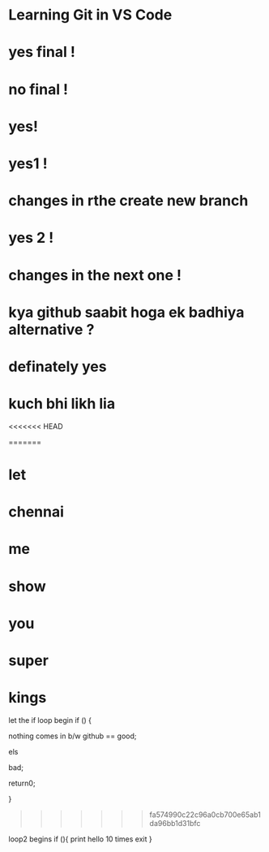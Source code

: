 # Learning Git in VS Code
# yes final !
# no final !
# yes!
# yes1 !
# changes in rthe create new branch
# yes 2 !
# changes in the next one !
# kya github saabit hoga ek badhiya alternative ?
# definately yes
# kuch bhi likh lia
<<<<<<< HEAD

=======
# let

# chennai
# me 

# show 

# you

# super

# kings

let the if loop begin if () {

nothing comes in b/w 
github == good;


els

bad;

return0;

}
>>>>>>> fa574990c22c96a0cb700e65ab1da96bb1d31bfc

loop2 begins if (){
    print hello 10 times
    exit
}
